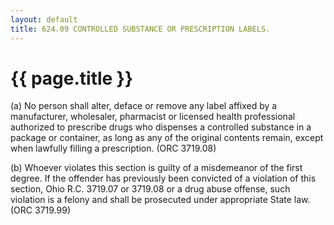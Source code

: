 ```yaml
---
layout: default 
title: 624.09 CONTROLLED SUBSTANCE OR PRESCRIPTION LABELS.
---
```


{{ page.title }}
================

​(a) No person shall alter, deface or remove any label affixed by a
manufacturer, wholesaler, pharmacist or licensed health professional
authorized to prescribe drugs who dispenses a controlled substance in a
package or container, as long as any of the original contents remain,
except when lawfully filling a prescription. (ORC 3719.08)

​(b) Whoever violates this section is guilty of a misdemeanor of the
first degree. If the offender has previously been convicted of a
violation of this section, Ohio R.C. 3719.07 or 3719.08 or a drug abuse
offense, such violation is a felony and shall be prosecuted under
appropriate State law. (ORC 3719.99)
